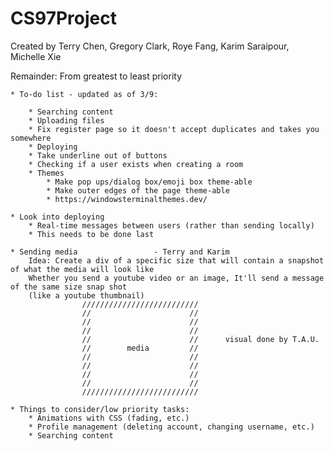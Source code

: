 # CS97Project
Created by Terry Chen, Gregory Clark, Roye Fang, Karim Saraipour, Michelle Xie

Remainder: From greatest to least priority
 
    * To-do list - updated as of 3/9:

        * Searching content
        * Uploading files
        * Fix register page so it doesn't accept duplicates and takes you somewhere
        * Deploying
        * Take underline out of buttons
        * Checking if a user exists when creating a room
        * Themes
            * Make pop ups/dialog box/emoji box theme-able
            * Make outer edges of the page theme-able
            * https://windowsterminalthemes.dev/
        
    * Look into deploying
        * Real-time messages between users (rather than sending locally)
        * This needs to be done last

    * Sending media                 - Terry and Karim
        Idea: Create a div of a specific size that will contain a snapshot of what the media will look like
        Whether you send a youtube video or an image, It'll send a message of the same size snap shot
        (like a youtube thumbnail)
                    //////////////////////////
                    //                      //
                    //                      //
                    //                      //
                    //                      //      visual done by T.A.U.
                    //        media         //
                    //                      //
                    //                      //
                    //                      //
                    //                      //
                    //////////////////////////

    * Things to consider/low priority tasks: 
        * Animations with CSS (fading, etc.)
        * Profile management (deleting account, changing username, etc.)
        * Searching content          